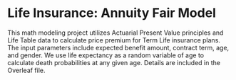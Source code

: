 # Life Insurance: Annuity Fair Model
This math modeling project utilizes Actuarial Present Value principles and Life Table data to calculate price premium for Term Life insurance plans. The input parameters include expected benefit amount, contract term, age, and gender. We use life expectancy as a random variable of age to calculate death probabilities at any given age. Details are included in the Overleaf file.
